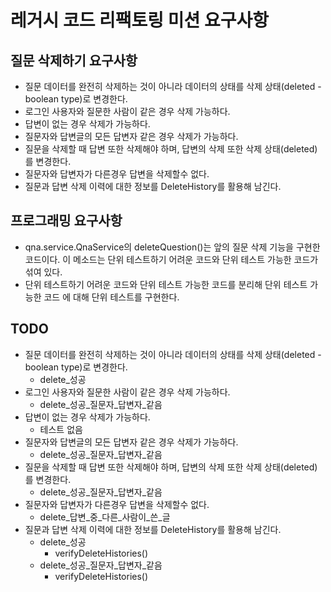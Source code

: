 # 레거시 코드 리팩토링 미션 요구사항

## 질문 삭제하기 요구사항
* 질문 데이터를 완전히 삭제하는 것이 아니라 데이터의 상태를 삭제 상태(deleted - boolean type)로 변경한다.
* 로그인 사용자와 질문한 사람이 같은 경우 삭제 가능하다.
* 답변이 없는 경우 삭제가 가능하다.
* 질문자와 답변글의 모든 답변자 같은 경우 삭제가 가능하다.
* 질문을 삭제할 때 답변 또한 삭제해야 하며, 답변의 삭제 또한 삭제 상태(deleted)를 변경한다.
* 질문자와 답변자가 다른경우 답변을 삭제할수 없다.
* 질문과 답변 삭제 이력에 대한 정보를 DeleteHistory를 활용해 남긴다.

## 프로그래밍 요구사항
* qna.service.QnaService의 deleteQuestion()는 앞의 질문 삭제 기능을 구현한 코드이다. 이 메소드는 단위 테스트하기 어려운 코드와 단위 테스트 가능한 코드가 섞여 있다. 
* 단위 테스트하기 어려운 코드와 단위 테스트 가능한 코드를 분리해 단위 테스트 가능한 코드 에 대해 단위 테스트를 구현한다.

## TODO
* 질문 데이터를 완전히 삭제하는 것이 아니라 데이터의 상태를 삭제 상태(deleted - boolean type)로 변경한다.
  * delete_성공
* 로그인 사용자와 질문한 사람이 같은 경우 삭제 가능하다.
  * delete_성공_질문자_답변자_같음
* 답변이 없는 경우 삭제가 가능하다.
  * 테스트 없음
* 질문자와 답변글의 모든 답변자 같은 경우 삭제가 가능하다.
  * delete_성공_질문자_답변자_같음
* 질문을 삭제할 때 답변 또한 삭제해야 하며, 답변의 삭제 또한 삭제 상태(deleted)를 변경한다.
  * delete_성공_질문자_답변자_같음
* 질문자와 답변자가 다른경우 답변을 삭제할수 없다.
  * delete_답변_중_다른_사람이_쓴_글
* 질문과 답변 삭제 이력에 대한 정보를 DeleteHistory를 활용해 남긴다.
  * delete_성공
    * verifyDeleteHistories()
  * delete_성공_질문자_답변자_같음
    * verifyDeleteHistories()
